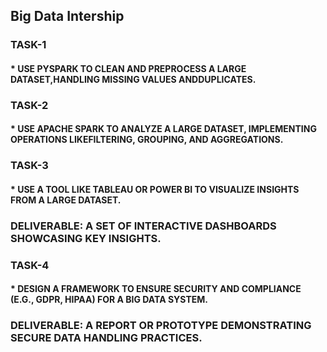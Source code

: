 ## Big Data Intership

### TASK-1
#### * USE PYSPARK TO CLEAN AND PREPROCESS A LARGE DATASET,HANDLING MISSING VALUES ANDDUPLICATES.

### TASK-2
#### * USE APACHE SPARK TO ANALYZE A LARGE DATASET, IMPLEMENTING OPERATIONS LIKEFILTERING, GROUPING, AND AGGREGATIONS.

### TASK-3
#### * USE A TOOL LIKE TABLEAU OR POWER BI TO VISUALIZE INSIGHTS FROM A LARGE DATASET.
### **DELIVERABLE**: A SET OF INTERACTIVE DASHBOARDS SHOWCASING KEY INSIGHTS.

### TASK-4
#### * DESIGN A FRAMEWORK TO ENSURE SECURITY AND COMPLIANCE (E.G., GDPR, HIPAA) FOR A BIG DATA SYSTEM.
### **DELIVERABLE**: A REPORT OR PROTOTYPE DEMONSTRATING SECURE DATA HANDLING PRACTICES.
